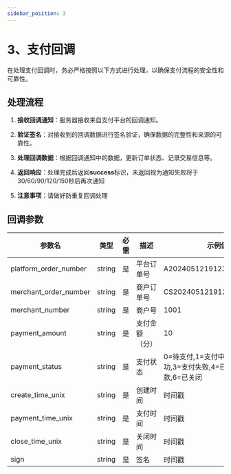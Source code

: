```yaml
---
sidebar_position: 3
---
```


# 3、支付回调
在处理支付回调时，务必严格按照以下方式进行处理，以确保支付流程的安全性和可靠性。

## 处理流程
1. **接收回调通知**：服务器接收来自支付平台的回调通知。

2. **验证签名**：对接收到的回调数据进行签名验证，确保数据的完整性和来源的可靠性。

3. **处理回调数据**：根据回调通知中的数据，更新订单状态、记录交易信息等。

4. **返回响应**：处理完成后返回**success**标识，未返回视为通知失败将于30/60/90/120/150秒后再次通知

5. **注意事项**：请做好防重复回调处理

## 回调参数

| 参数名                  | 类型     | 必需 | 描述               | 示例值                                         |
|-------------------------|----------|------|--------------------|---------------------------------------------|
| platform_order_number   | string   | 是   | 平台订单号         | A20240512191232100196154                    |
| merchant_order_number   | string   | 是   | 商户订单号         | CS202405121912321001291                     |
| merchant_number         | string   | 是   | 商户号             | 1001                                        |
| payment_amount          | string   | 是   | 支付金额（分）     | 10                                          |
| payment_status          | string   | 是   | 支付状态           | 0=待支付,1=支付中,2=支付成功,3=支付失败,4=已撤销,5=已退款,6=已关闭 |
| create_time_unix        | string   | 是   | 创建时间           | 时间戳                                         |
| payment_time_unix       | string   | 是   | 支付时间           | 时间戳                                         |
| close_time_unix         | string   | 是   | 关闭时间           | 时间戳                                         |
| sign                    | string   | 是   | 签名               | 时间戳                                         |
